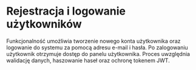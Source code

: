 # Rejestracja i logowanie użytkowników

Funkcjonalność umożliwia tworzenie nowego konta użytkownika oraz logowanie do systemu za pomocą adresu e-mail i hasła. Po zalogowaniu użytkownik otrzymuje dostęp do panelu użytkownika. Proces uwzględnia walidację danych, haszowanie haseł oraz ochronę tokenem JWT.

